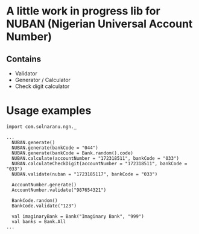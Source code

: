 # A little work in progress lib for NUBAN (**N**igerian **U**niversal **A**ccount **N**umber)

## Contains
* Validator
* Generator / Calculator
* Check digit calculator

# Usage examples

```
import com.solnaranu.ngn._

...
  NUBAN.generate()
  NUBAN.generate(bankCode = "044")
  NUBAN.generate(bankCode = Bank.random().code)
  NUBAN.calculate(accountNumber = "172318511", bankCode = "033")
  NUBAN.calculateCheckDigit(accountNumber = "172318511", bankCode = "033")
  NUBAN.validate(nuban = "1723185117", bankCode = "033")

  AccountNumber.generate()
  AccountNumber.validate("987654321")

  BankCode.random()
  BankCode.validate("123")

  val imaginaryBank = Bank("Imaginary Bank", "999")
  val banks = Bank.All
...
```
